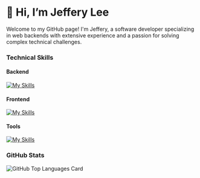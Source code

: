 # 👋 Hi, I’m Jeffery Lee

Welcome to my GitHub page! I'm Jeffery, a software developer specializing in web backends with extensive experience and a passion for solving complex technical challenges.

### Technical Skills
#### Backend
[![My Skills](https://skillicons.dev/icons?i=php,mysql,mongodb,rabbitmq)](https://skillicons.dev)
#### Frontend
[![My Skills](https://skillicons.dev/icons?i=html,css,sass,bootstrap,js,jquery)](https://skillicons.dev)
#### Tools
[![My Skills](https://skillicons.dev/icons?i=git,github,postman)](https://skillicons.dev)


**<h3 align="left">GitHub Stats</h3>**
<img src="https://github-readme-stats.vercel.app/api/top-langs?username=jun12079&theme=react&hide_title=false&layout=compact&langs_count=6&hide_progress=false&card_width=400" alt="GitHub Top Languages Card" />

